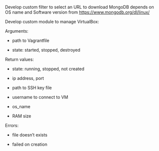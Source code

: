 Develop custom filter to select an URL to download MongoDB depends on OS name and Software version from https://www.mongodb.org/dl/linux/

Develop custom module to manage VirtualBox:

Arguments: 

- path to Vagrantfile

- state: started, stopped, destroyed

Return values:

- state: running, stopped, not created

- ip address, port

- path to SSH key file

- username to connect to VM

- os_name

- RAM size

Errors:

- file doesn’t exists

- failed on creation